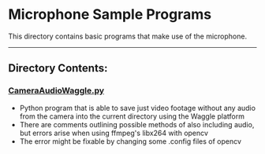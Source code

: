 # Microphone Sample Programs

This directory contains basic programs that make use of the microphone.

---

## Directory Contents:


### [CameraAudioWaggle.py](https://github.com/ddiLab/SageEdu/blob/dev/microphone/sample_programs/CameraAudioWaggle.py)
* Python program that is able to save just video footage without any audio from the camera into the current directory using the Waggle platform
* There are comments outlining possible methods of also including audio, but errors arise when using ffmpeg's libx264 with opencv
* The error might be fixable by changing some .config files of opencv
